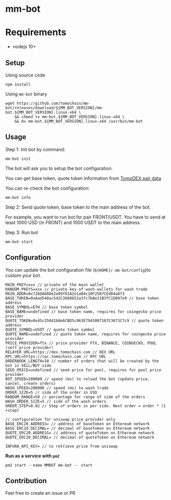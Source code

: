 # mm-bot

# Requirements
- nodejs 10+

## Setup
Using source code
```
npm install
```

Using `mm-bot` binary
```
wget https://github.com/tomochain/mm-bot/releases/download/${MM_BOT_VERSION}/mm-bot.${MM_BOT_VERSION}.linux-x64 \
    && chmod +x mm-bot.${MM_BOT_VERSION}.linux-x64 \
    && mv mm-bot.${MM_BOT_VERSION}.linux-x64 /usr/bin/mm-bot
```

## Usage

Step 1: Init bot by command:

```
mm-bot init
```

The bot will ask you to setup the bot configuration.

You can get base token, quote token information from [TomoDEX pair data](https://dex.tomochain.com/api/pairs)


You can re-check the bot configuration:
```
mm-bot info
```

Step 2: Send quote token, base token to the main address of the bot.

For example, you want to run bot for pair FRONT/USDT. You have to send at least 1000 USD (in FRONT) and 1000 USDT to the main address.


Step 3: Run bot
```
mm-bot start
```


## Configuration
You can update the bot configuration file (`${HOME}/.mm-bot/config`)to custom your bot.
```
MAIN_PKEY=xxx // private of the main wallet
RANDOM_PKEYS=xxx // private key of wash wallets for wash trade
MAIN_ADDR=0x726DA688e2e09f01A2e1aB4c10F25B7CEdD4a0f3
BASE_TOKEN=0xAad540ac542C3688652a3fc7b8e21B3fC1D097e9 // base token address
BASE_SYMBOL=ETH // base token symbol
BASE_NAME=undefined // base token name, requires for coingecko price provider
QUOTE_TOKEN=0x45c25041b8e6CBD5c963E7943007187C3673C7c9 // quote token address
QUOTE_SYMBOL=USDT // quote token symbol
QUOTE_NAME=undefined // quote token name, requires for coingecko price provider
PRICE_PROVIDER=ftx // price provider FTX, BINANCE, COINGECKO, POOL (self price provider)
RELAYER_URL=https://dex.tomochain.com // DEX URL
RPC_URL=https://rpc.tomochain.com // RPC URL
ORDERBOOK_LENGTH=10 // number of orders that will be created by the bot in SELL/BUY side
SEED_PRICE=undefined // seed price for pool, requires for pool price provider
BOT_SPEED=200000 // speed (ms) to reload the bot (update price, cancel, create orders)
WASH_SPEED=200000 // speed (ms) to wash trade
ORDER_SIZE=5 // side of the order in USD
RANDOM_RANGE=50 // percentage for range of side of the orders
WASH_ORDER_SIZE=5 // side of the wash orders
ORDER_STEP=0.02 // Step of orders in per side. Next order = order * (1 +step)

// configuration for uniswap price provider only
BASE_ERC20_ADDRESS= // address of baseToken on Ethereum network
BASE_ERC20_DECIMAL= // decimal of baseToken on Ethereum network
QUOTE_ERC20_ADDRESS= // address of quoteToken on Ethereum network
QUOTE_ERC20_DECIMAL= // decimal of quoteToken on Ethereum network

INFURA_API_KEY= // to retrieve price from uniswap
```

**Run as a service with `pm2`**
```
pm2 start --name MMBOT mm-bot -- start
```

## Contribution
Feel free to create an issue or PR
